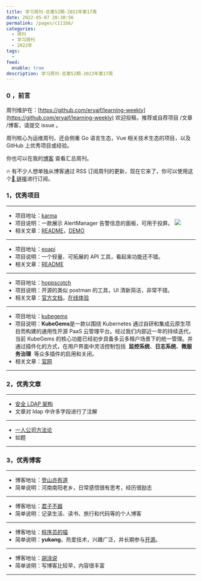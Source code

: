 ```yaml
---
title: 学习周刊-总第52期-2022年第17周
date: 2022-05-07 20:38:56
permalink: /pages/c111b6/
categories:
  - 周刊
  - 学习周刊
  - 2022年
tags:
  -
feed:
  enable: true
description: 学习周刊-总第52期-2022年第17周
---
```


### 0 ，前言

周刊维护在：[https://github.com/eryajf/learning-weekly](https://github.com/eryajf/learning-weekly) 欢迎投稿，推荐或自荐项目 /文章 /博客，请提交 issue 。

周刊核心为运维周刊，还会侧重 Go 语言生态，Vue 相关技术生态的项目，以及 GitHub 上优秀项目或经验。

你也可以在我的[博客](http://fsvip.gitee.io/hexo-theme-fluid//learning-weekly/) 查看汇总周刊。

🔥 有不少人想单独从博客通过 RSS 订阅周刊的更新，现在它来了，你可以使用这个[🔗 链接](http://fsvip.gitee.io/hexo-theme-fluid//learning-weekly.xml)进行订阅。

### 1，优秀项目

---

- 项目地址：[karma](https://github.com/prymitive/karma)
- 项目说明：一款展示 AlertManager 告警信息的面板，可用于投屏。
  ![](http://t.eryajf.net/imgs/2022/04/8ecd917c57ad8944.png)
- 相关文章：[README](https://github.com/prymitive/karma#readme)，[DEMO](https://demo.karma-dashboard.io/?q=%40cluster%3DHA&q=%40receiver%3Dby-cluster-service)

---

- 项目地址：[eoapi](https://github.com/eolinker/eoapi)
- 项目说明：一个轻量、可拓展的 API 工具，看起来功能还不错。
- 相关文章：[README](https://github.com/eolinker/eoapi#readme)

---

- 项目地址：[hoppscotch](https://github.com/hoppscotch/hoppscotch)
- 项目说明：开源的类似 postman 的工具，UI 清新简洁，非常不错。
- 相关文章：[官方文档](https://docs.hoppscotch.io/)，[在线体验](https://hoppscotch.io/cn)

---

- 项目地址：[kubegems](https://github.com/kubegems/kubegems)
- 项目说明：**KubeGems**是一款以围绕 Kubernetes 通过自研和集成云原生项目而构建的通用性开源 PaaS 云管理平台。经过我们内部近一年的持续迭代，当前 KubeGems 的核心功能已经初步具备多云多租户场景下的统一管理。并通过插件化的方式，在用户界面中灵活控制包括  **监控系统**、**日志系统**、**微服务治理**  等众多插件的启用和关闭。
- 相关文章：[官网](https://www.kubegems.io/)

---

### 2，优秀文章

---

- [安全 LDAP 架构](https://support.google.com/cloudidentity/answer/9188164?hl=zh-Hans)
- 文章对 ldap 中许多字段进行了注解

---

- [一人公司方法论](https://github.com/easychen/one-person-businesses-methodology)
- 如题

---

### 3，优秀博客

---

- 博客地址：[登山亦有道](https://chenyan98.cn/)
- 简单说明：河南南阳老乡，日常感悟很有思考，经历很励志

---

- 博客地址：[君子不器](https://www.colinjiang.com/)
- 简单说明：记录生活、读书、旅行和代码等的个人博客

---

- 博客地址：[程序员的喵](https://catcoding.me/)
- 简单说明：**yukang**，热爱技术，兴趣广泛，并长期参与[开源](https://github.com/chenyukang)。

---

- 博客地址：[胡涂说](https://hutusi.com/)
- 简单说明：写博客比较早，内容很丰富

---
